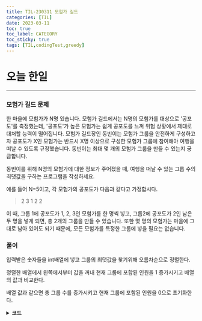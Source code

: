 ```yaml
---
title: TIL-230311 모험가 길드
categories: [TIL]
date: 2023-03-11
toc: true
toc_label: CATEGORY
toc_sticky: true
tags: [TIL,codingTest,greedy]
---
```


# 오늘 한일

---

### 모험가 길드 문제

한 마을에 모험가가 N명 있습니다. 모험가 길드에서는 N명의 모험가를 대상으로 '공포도'를 측정했는데, '공포도'가 높은 모험가는 쉽게 공포도를 느껴 위험 상황에서 제대로 대처할 능력이 떨어집니다. 모험가 길드장인 동빈이는 모험가 그룹을 안전하게 구성하고자 공포도가 X인 모험가는 반드시 X명 이상으로 구성한 모험가 그룹에 참여해야 여행을 떠날 수 있도록 규정했습니다. 동빈이는 최대 몇 개의 모험가 그룹을 만들 수 있는지 궁금합니다.

동빈이를 위해 N명의 모험가에 대한 정보가 주어졌을 때, 여행을 떠날 수 있는 그룹 수의 최댓값을 구하는 프로그램을 작성하세요.

예를 들어 N=5이고, 각 모험가의 공포도가 다음과 같다고 가정합시다.

> 2 3 1 2 2
> 

이 때, 그룹 1에 공포도가 1, 2, 3인 모험가를 한 명씩 넣고, 그룹2에 공포도가 2인 남은 두 명을 넣게 되면, 총 2개의 그룹을 만들 수 있습니다. 또한 몇 명의 모험가는 마을에 그대로 남아 있어도 되기 때문에, 모든 모험가를 특정한 그룹에 넣을 필요는 없습니다.

### 풀이

입력받은 숫자들을 int배열에 넣고 그룹의 최댓값을 찾기위해 오름차순으로 정렬한다.

정렬한 배열에서 왼쪽에서부터 값을 꺼내 현재 그룹에 포함된 인원을 1 증가시키고 배열의 값과 비교한다.

배열 값과 같으면 총 그룹 수를 증가시키고 현재 그룹에 포함된 인원을 0으로 초기화한다. 

<details>
<summary> <b>코드</b> 
</summary>
<div markdown="1">

```java
public class AdventurerGuild {
    public static void main(String[] args) {
        Scanner sc = new Scanner(System.in);
        int x = sc.nextInt();
        int answer = 0;
        int count = 0;
        int[] arr = new int[x];
        for (int i = 0; i < x; i++) arr[i] = sc.nextInt();
        Arrays.sort(arr);

        for (int i = 0; i < x; i++) {
            count += 1;
            if (count == arr[i]) {
                count = 0;
                answer += 1;
            }
        }
        System.out.println(answer);
    }
}
```

</div>
</details>